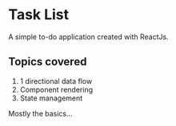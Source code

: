 # Task List

A simple to-do application created with ReactJs.

## Topics covered

1) 1 directional data flow
2) Component rendering
3) State management

Mostly the basics...